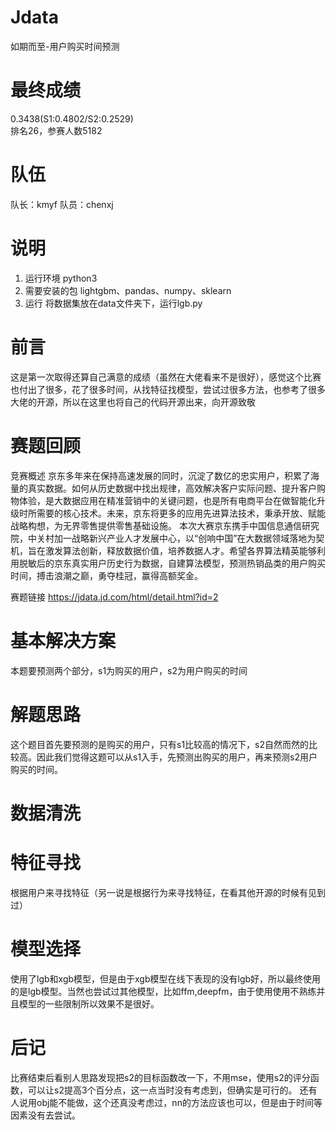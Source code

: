 # Jdata
如期而至-用户购买时间预测
# 最终成绩
0.3438(S1:0.4802/S2:0.2529) \
排名26，参赛人数5182
# 队伍
队长：kmyf  队员：chenxj
# 说明
1. 运行环境
python3
2. 需要安装的包
lightgbm、pandas、numpy、sklearn
3. 运行
将数据集放在data文件夹下，运行lgb.py

# 前言
这是第一次取得还算自己满意的成绩（虽然在大佬看来不是很好），感觉这个比赛也付出了很多，花了很多时间，从找特征找模型，尝试过很多方法，也参考了很多大佬的开源，所以在这里也将自己的代码开源出来，向开源致敬

# 赛题回顾
竞赛概述
京东多年来在保持高速发展的同时，沉淀了数亿的忠实用户，积累了海量的真实数据。如何从历史数据中找出规律，高效解决客户实际问题、提升客户购物体验，是大数据应用在精准营销中的关键问题，也是所有电商平台在做智能化升级时所需要的核心技术。未来，京东将更多的应用先进算法技术，秉承开放、赋能战略构想，为无界零售提供零售基础设施。
本次大赛京东携手中国信息通信研究院，中关村加一战略新兴产业人才发展中心，以“创响中国”在大数据领域落地为契机，旨在激发算法创新，释放数据价值，培养数据人才。希望各界算法精英能够利用脱敏后的京东真实用户历史行为数据，自建算法模型，预测热销品类的用户购买时间，搏击浪潮之巅，勇夺桂冠，赢得高额奖金。

赛题链接
https://jdata.jd.com/html/detail.html?id=2

# 基本解决方案
本题要预测两个部分，s1为购买的用户，s2为用户购买的时间
# 解题思路
这个题目首先要预测的是购买的用户，只有s1比较高的情况下，s2自然而然的比较高。因此我们觉得这题可以从s1入手，先预测出购买的用户，再来预测s2用户购买的时间。
# 数据清洗

# 特征寻找
根据用户来寻找特征（另一说是根据行为来寻找特征，在看其他开源的时候有见到过）

# 模型选择
使用了lgb和xgb模型，但是由于xgb模型在线下表现的没有lgb好，所以最终使用的是lgb模型。当然也尝试过其他模型，比如ffm,deepfm，由于使用使用不熟练并且模型的一些限制所以效果不是很好。
# 后记
比赛结束后看别人思路发现把s2的目标函数改一下，不用mse，使用s2的评分函数，可以让s2提高3个百分点，这一点当时没有考虑到，但确实是可行的。
还有人说用obj能不能做，这个还真没考虑过，nn的方法应该也可以，但是由于时间等因素没有去尝试。

